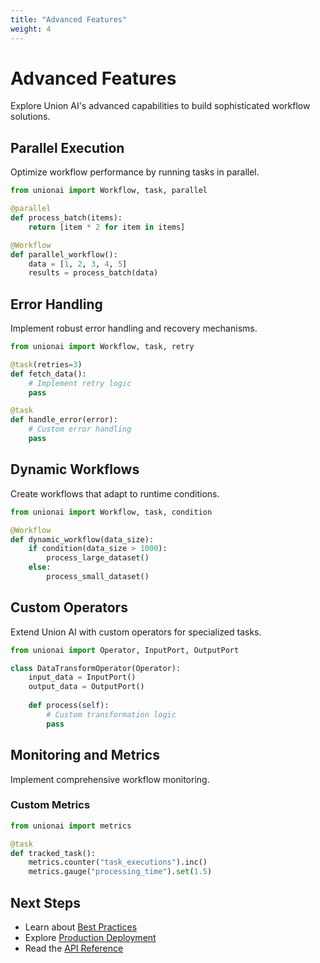 ```yaml
---
title: "Advanced Features"
weight: 4
---
```


# Advanced Features

Explore Union AI's advanced capabilities to build sophisticated workflow solutions.

## Parallel Execution

Optimize workflow performance by running tasks in parallel.

```python
from unionai import Workflow, task, parallel

@parallel
def process_batch(items):
    return [item * 2 for item in items]

@Workflow
def parallel_workflow():
    data = [1, 2, 3, 4, 5]
    results = process_batch(data)
```

## Error Handling

Implement robust error handling and recovery mechanisms.

```python
from unionai import Workflow, task, retry

@task(retries=3)
def fetch_data():
    # Implement retry logic
    pass

@task
def handle_error(error):
    # Custom error handling
    pass
```

## Dynamic Workflows

Create workflows that adapt to runtime conditions.

```python
from unionai import Workflow, task, condition

@Workflow
def dynamic_workflow(data_size):
    if condition(data_size > 1000):
        process_large_dataset()
    else:
        process_small_dataset()
```

## Custom Operators

Extend Union AI with custom operators for specialized tasks.

```python
from unionai import Operator, InputPort, OutputPort

class DataTransformOperator(Operator):
    input_data = InputPort()
    output_data = OutputPort()
    
    def process(self):
        # Custom transformation logic
        pass
```

## Monitoring and Metrics

Implement comprehensive workflow monitoring.

### Custom Metrics

```python
from unionai import metrics

@task
def tracked_task():
    metrics.counter("task_executions").inc()
    metrics.gauge("processing_time").set(1.5)
```

## Next Steps

- Learn about [Best Practices](../best-practices)
- Explore [Production Deployment](../../deployment/production)
- Read the [API Reference](../../api-reference)